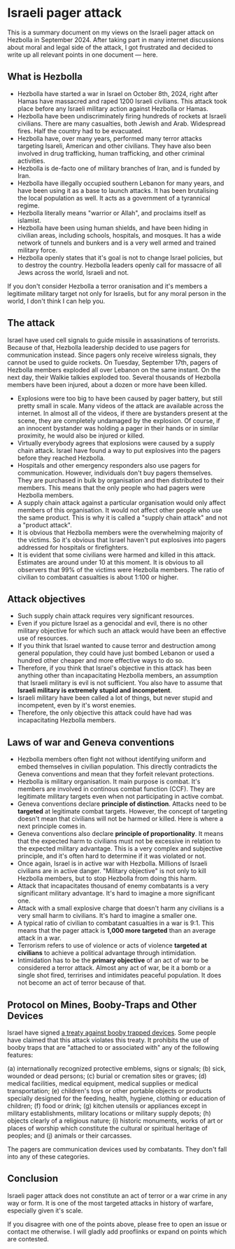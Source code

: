 # Israeli pager attack

This is a summary document on my views on the Israeli pager attack on Hezbolla in September 2024. After taking part in many internet discussions about moral and legal side of the attack, I got frustrated and decided to write up all relevant points in one document — here.

## What is Hezbolla

* Hezbolla have started a war in Israel on October 8th, 2024, right after Hamas have massacred and raped 1200 Israeli civilians. This attack took place before any Israeli military action against Hezbolla or Hamas.
* Hezbolla have been undiscriminately firing hundreds of rockets at Israeli civilians. There are many casualties, both Jewish and Arab. Widespread fires. Half the country had to be evacuated.
* Hezbolla have, over many years, performed many terror attacks targeting Isareli, American and other civilians. They have also been involved in drug trafficking, human trafficking, and other criminal activities.
* Hezbolla is de-facto one of military branches of Iran, and is funded by Iran.
* Hezbolla have illegally occupied southern Lebanon for many years, and have been using it as a base to launch attacks. It has been brutalising the local population as well. It acts as a government of a tyrannical regime.
* Hezbolla literally means "warrior or Allah", and proclaims itself as islamist.
* Hezbolla have been using human shields, and have been hiding in civilian areas, including schools, hospitals, and mosques. It has a wide network of tunnels and bunkers and is a very well armed and trained military force.
* Hezbolla openly states that it's goal is not to change Israel policies, but to destroy the country. Hezbolla leaders openly call for massacre of all Jews across the world, Israeli and not.

If you don't consider Hezbolla a terror oranisation and it's members a legitimate military target not only for Israelis, but for any moral person in the world, I don't think I can help you.

## The attack

Israel have used cell signals to guide missile in assasinations of terrorists. Because of that, Hezbolla leadership decided to use pagers for communication instead. Since pagers only receive wireless signals, they cannot be used to guide rockets.  On Tuesday, September 17th, pagers of Hezbolla members exploded all over Lebanon on the same instant. On the next day, their Walkie talkies exploded too. Several thousands of Hezbolla members have been injured, about a dozen or more have been killed.

* Explosions were too big to have been caused by pager battery, but still pretty small in scale. Many videos of the attack are available across the internet. In almost all of the videos, if there are bystanders present at the scene, they are completely undamaged by the explosion. Of course, if an innocent bystander was holding a pager in their hands or in similar proximity, he would also be injured or killed.
* Virtually everybody agrees that explosions were caused by a supply chain attack. Israel have found a way to put explosives into the pagers before they reached Hezbolla.
* Hospitals and other emergency responders also use pagers for communication. However, individuals don't buy pagers themselves. They are purchased in bulk by organisation and then distributed to their members. This means that the only people who had pagers were Hezbolla members.
* A supply chain attack against a particular organisation would only affect members of this organisation. It would not affect other people who use the same product. This is why it is called a "supply chain attack" and not a "product attack".
* It is obvious that Hezbolla members were the overwhelming majority of the victims. So it's obvious that Israel haven't put explosives into pagers addressed for hospitals or firefighters.
* It is evident that some civilians were harmed and killed in this attack. Estimates are around under 10 at this moment. It is obvious to all observers that 99% of the victims were Hezbolla members. The ratio of civilian to combatant casualties is about 1:100 or higher.

## Attack objectives

* Such supply chain attack requires very significant resources.
* Even if you picture Israel as a genocidal and evil, there is no other military objective for which such an attack would have been an effective use of resources.
* If you think that Israel wanted to cause terror and destruction among general population, they could have just bombed Lebanon or used a hundred other cheaper and more effective ways to do so.
* Therefore, if you think that Israel's objective in this attack has been anything other than incapacitating Hezbolla members, an assumption that Israeli military is evil is not sufficient. You also have to assume that **Israeli military is extremely stupid and incompetent**.
* Israeli military have been called a lot of things, but never stupid and incompetent, even by it's worst enemies.
* Therefore, the only objective this attack could have had was incapacitating Hezbolla members.

## Laws of war and Geneva conventions

* Hezbolla members often fight not without identifying uniform and embed themselves in civilian population. This directly contradicts the Geneva conventions and mean that they forfeit relevant protections.
* Hezbolla is military organisation. It main purpose is combat. It's members are involved in continous combat function (CCF). They are legitimate military targets even when not participating in active combat.
* Geneva conventions declare **principle of distinction**. Attacks need to be **targeted** at legitimate combat targets. However, the concept of targeting doesn't mean that civilians will not be harmed or killed. Here is where a next principle comes in.
* Geneva conventions also declare **principle of proportionality**. It means that the expected harm to civilians must not be excessive in relation to the expected military advantage. This is a very complex and subjective principle, and it's often hard to determine if it was violated or not.
* Once again, Israel is in active war with Hezbolla. Millions of Israeli civilians are in active danger. "Military objective" is not only to kill Hezbolla members, but to stop Hezbolla from doing this harm.
* Attack that incapacitates thousand of enemy combatants is a very significant military advantage. It's hard to imagine a more significant one.
* Attack with a small explosive charge that doesn't harm any civilians is a very small harm to civilians. It's hard to imagine a smaller one.
* A typical ratio of civilian to combatant casualties in a war is 9:1. This means that the pager attack is **1,000 more targeted** than an average attack in a war.
* Terrorism refers to use of violence or acts of violence **targeted at civilians** to achieve a political advantage through intimidation.
* Intimidation has to be the **primary objective** of an act of war to be considered a terror attack. Almost any act of war, be it a bomb or a single shot fired, terririses and intimidates peaceful population. It does not become an act of terror because of that.

## Protocol on Mines, Booby-Traps and Other Devices

Israel have signed [a treaty against booby trapped devices](https://en.wikipedia.org/wiki/Protocol_on_Mines%2C_Booby-Traps_and_Other_Devices). Some people have claimed that this attack violates this treaty. It prohibits the use of booby traps that are "attached to or associated with" any of the following features:

(a) internationally recognized protective emblems, signs or signals;
(b) sick, wounded or dead persons;
(c) burial or cremation sites or graves;
(d) medical facilities, medical equipment, medical supplies or medical transportation;
(e) children's toys or other portable objects or products specially designed for the feeding, health, hygiene, clothing or education of children;
(f) food or drink;
(g) kitchen utensils or appliances except in military establishments, military locations or military supply depots;
(h) objects clearly of a religious nature;
(i) historic monuments, works of art or places of worship which constitute the cultural or spiritual heritage of peoples; and
(j) animals or their carcasses.

The pagers are communication devices used by combatants. They don't fall into any of these categories.

## Conclusion

Israeli pager attack does not constitute an act of terror or a war crime in any way or form. It is one of the most targeted attacks in history of warfare, especially given it's scale.

If you disagree with one of the points above, please free to open an issue or contact me otherwise. I will gladly add prooflinks or expand on points which are contested.